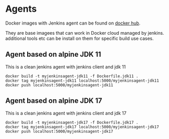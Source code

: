 # Agents

Docker images with Jenkins agent can be found on [docker hub](https://hub.docker.com/r/jenkins/agent).

They are base imagees that can work in Docker cloud managed by jenkins. additional tools etc can be install on them for specific build use cases.

## Agent based on alpine JDK 11

This is a clean jenkins agent with jenkins client and jdk 11

``` shell
docker build -t myjenkinsagent-jdk11 -f Dockerfile.jdk11 .
docker tag myjenkinsagent-jdk11 localhost:5000/myjenkinsagent-jdk11
docker push localhost:5000/myjenkinsagent-jdk11
```

## Agent based on alpine JDK 17

This is a clean jenkins agent with jenkins client and jdk 17

``` shell
docker build -t myjenkinsagent-jdk17 -f Dockerfile.jdk17 .
docker tag myjenkinsagent-jdk17 localhost:5000/myjenkinsagent-jdk17
docker push localhost:5000/myjenkinsagent-jdk17
```
